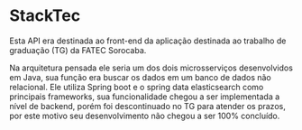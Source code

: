 # StackTec

Esta API era destinada ao front-end da aplicação destinada ao trabalho de graduação (TG) da FATEC Sorocaba.

Na arquitetura pensada ele seria um dos dois microsserviços desenvolvidos em Java, sua função era buscar os dados em um banco de dados não relacional.
Ele utiliza Spring boot e o spring data elasticsearch como principais frameworks, sua funcionalidade chegou a ser implementada a nível de backend, porém foi descontinuado no TG para atender os prazos, por este motivo seu desenvolvimento não chegou a ser 100% concluído.
